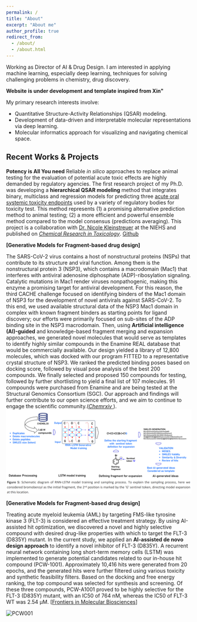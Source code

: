 ```yaml
---
permalink: /
title: "About"
excerpt: "About me"
author_profile: true
redirect_from: 
  - /about/
  - /about.html
---
```


Working as Director of AI & Drug Design. I am interested in applying machine learning, especially deep learning, techniques for solving challenging problems in chemistry, drug discovery. 

**Website is under development and template inspired from Xin"**

My primary research interests involve:  
- Quantitative Structure-Activity Relationships (QSAR) modeling.
- Development of data-driven and interpretable molecular representations via deep learning.
- Molecular informatics approach for visualizing and navigating chemical space.

## Recent Works & Projects
**Potency is All You need**
Reliable *in silico* approaches to replace animal testing for the evaluation of potential acute toxic effects are highly demanded by regulatory agencies. The first research project of my Ph.D. was developing a **hierarchical QSAR modeling** method that integrates binary, multiclass and regression models for predicting three [acute oral systemic toxicity endpoints](https://ntp.niehs.nih.gov/whatwestudy/niceatm/test-method-evaluations/acute-systemic-tox/models/index.html?utm_source=direct&utm_medium=prod&utm_campaign=ntpgolinks&utm_term=tox-models) used by a variety of regulatory bodies for toxicity test. This method represents (1) a promising alternative prediction method to animal testing; (2) a more efficient and powerful ensemble method compared to the model consensus (predictions averaging). This project is a collaboration with [Dr. Nicole Kleinstreuer](https://www.niehs.nih.gov/research/atniehs/dntp/assoc/niceatm/staff/kleinstreuer/index.cfm) at the NIEHS and published on [_Chemical Research in Toxicology_](https://pubs.acs.org/doi/10.1021/acs.chemrestox.9b00259). [Github](https://github.com/XinhaoLi74/Hierarchical-QSAR-Modeling)

**[Generative Models for Fragment-based drug design]**

The SARS-CoV-2 virus contains a host of nonstructural proteins (NSPs) that contribute to its structure and viral function. Among them is the nonstructural protein 3 (NSP3), which contains a macrodomain (Mac1) that interferes with antiviral adenosine diphosphate (ADP)-ribosylation signaling. Catalytic mutations in Mac1 render viruses nonpathogenic, making this enzyme a promising target for antiviral development. For this reason, the third CACHE challenge focused on identifying binders of the Mac1 domain of NSP3 for the development of novel antivirals against SARS-CoV-2. To this end, we used available structural data of the NSP3 Mac1 domain in complex with known fragment binders as starting points for ligand discovery; our efforts were primarily focused on sub-sites of the ADP binding site in the NSP3 macrodomain. Then, using **Artificial intelligence (AI)-guided** and knowledge-based fragment merging and expansion approaches, we generated novel molecules that would serve as templates to identify highly similar compounds in the Enamine REAL database that would be commercially available. Our design yielded a library of 12,800 molecules, which was docked with our program FITTED to a representative crystal structure of NSP3. We ranked the predicted binding poses based on docking score, followed by visual pose analysis of the best 200 compounds. We finally selected and proposed 150 compounds for testing, followed by further shortlisting to yield a final list of 107 molecules. 91 compounds were purchased from Enamine and are being tested at the Structural Genomics Consortium (SGC). Our approach and findings will further contribute to our open science efforts, and we aim to continue to engage the scientific community.([_Chemrxiv_ ]([https://jcheminf.biomedcentral.com/articles/10.1186/s13321-020-00430-x](https://chemrxiv.org/engage/chemrxiv/article-details/65c6e60b66c1381729521e8f))). 
![Overview to AI-driven molecular_design](/images/LSTM_Fragment_based_drug_design.png)

**[Generative Models for Fragment-based drug design]**

Treating acute myeloid leukemia (AML) by targeting FMS-like tyrosine kinase 3 (FLT-3) is considered an effective treatment strategy. By using AI-assisted hit optimization, we discovered a novel and highly selective compound with desired drug-like properties with which to target the FLT-3 (D835Y) mutant. In the current study, we applied an **AI-assisted de novo design approach** to identify a novel inhibitor of FLT-3 (D835Y). A recurrent neural network containing long short-term memory cells (LSTM) was implemented to generate potential candidates related to our in-house hit compound (PCW-1001). Approximately 10,416 hits were generated from 20 epochs, and the generated hits were further filtered using various toxicity and synthetic feasibility filters. Based on the docking and free energy ranking, the top compound was selected for synthesis and screening. Of these three compounds, PCW-A1001 proved to be highly selective for the FLT-3 (D835Y) mutant, with an IC50 of 764 nM, whereas the IC50 of FLT-3 WT was 2.54 μM. [[Frontiers in Molecular Biosciences]([https://doi.org/10.26434/chemrxiv.12339368.v1](https://www.frontiersin.org/articles/10.3389/fmolb.2022.1072028/full))] 

![PCW001](/AI_Driven_Molecular_Design_Workflow.jpg)




